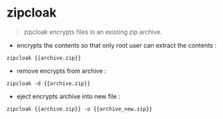# zipcloak

> zipcloak encrypts files in an existing zip archive.

- encrypts the contents so that only root user can extract the contents :

`zipcloak {{archive.zip}}`

- remove encrypts from archive :

`zipcloak -d {{archive.zip}} `

- eject encrypts archive into new file :

`zipcloak {{archive.zip}} -o {{archive_new.zip}}`
